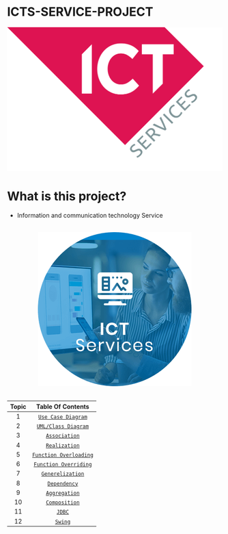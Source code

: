 # ICTS-SERVICE-PROJECT
<div align="center">

<img src="https://github.com/ASWINAB11/ICTS-SERVICE-PROJECT/blob/main/Assets/1.PNG"/>

</div>
      
# What is this project?

- Information and communication technology Service

<br/>

<div align="center">

<img src="https://github.com/ASWINAB11/ICTS-SERVICE-PROJECT/blob/main/Assets/2.png" alt="drawing"/>

</div>

<br/>
    
<div align="center">
      
| Topic | Table Of Contents |
|:-----:| :-----: |
| 1 | [`Use Case Diagram`](#) |
| 2 | [`UML/Class Diagram`](#) |
| 3 | [`Association`](#) |
| 4 | [`Realization`](#) |
| 5 | [`Function Overloading`](#) |
| 6 | [`Function Overriding`](#) |
| 7 | [`Generelization`](#) |
| 8 | [`Dependency`](#) |
| 9 | [`Aggregation`](#) |
| 10 | [`Composition`](#) |
| 11 | [`JDBC`](#) |
| 12 | [`Swing`](#) |

</div>
